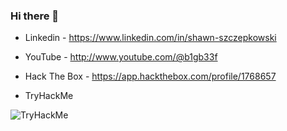### Hi there 👋

-	Linkedin - https://www.linkedin.com/in/shawn-szczepkowski

-	YouTube - http://www.youtube.com/@b1gb33f

-	Hack The Box - https://app.hackthebox.com/profile/1768657

-	TryHackMe
  <img src="https://tryhackme-badges.s3.amazonaws.com/b1gb33f.png" alt="TryHackMe">








 










